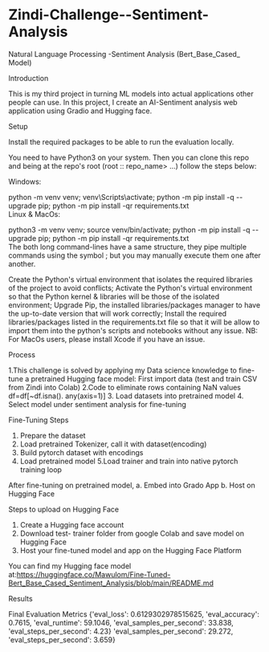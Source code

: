 # Zindi-Challenge--Sentiment-Analysis
Natural Language Processing -Sentiment Analysis (Bert_Base_Cased_ Model)

Introduction

This is my third project in turning ML models into actual applications other people can use. In this project, I create  an AI-Sentiment analysis web application using Gradio and Hugging face.

Setup

Install the required packages to be able to run the evaluation locally.

You need to have Python3 on your system. Then you can clone this repo and being at the repo's root (root :: repo_name> ...) follow the steps below:

Windows:

  python -m venv venv; venv\Scripts\activate; python -m pip install -q --upgrade pip; python -m pip install -qr requirements.txt  
Linux & MacOs:

  python3 -m venv venv; source venv/bin/activate; python -m pip install -q --upgrade pip; python -m pip install -qr requirements.txt  
The both long command-lines have a same structure, they pipe multiple commands using the symbol ; but you may manually execute them one after another.

Create the Python's virtual environment that isolates the required libraries of the project to avoid conflicts;
Activate the Python's virtual environment so that the Python kernel & libraries will be those of the isolated environment;
Upgrade Pip, the installed libraries/packages manager to have the up-to-date version that will work correctly;
Install the required libraries/packages listed in the requirements.txt file so that it will be allow to import them into the python's scripts and notebooks without any issue.
NB: For MacOs users, please install Xcode if you have an issue.

Process

1.This challenge is solved by applying my Data science knowledge to fine-tune a pretrained Hugging face model:
First import data (test and train CSV from Zindi into Colab)
2.Code to eliminate rows containing NaN values
df=df[~df.isna(). any(axis=1)]
3. Load datasets into pretrained model
4. Select model under sentiment analysis for fine-tuning

Fine-Tuning Steps
1. Prepare the dataset
2. Load pretrained Tokenizer, call it with dataset(encoding)
3. Build pytorch dataset with encodings
4. Load pretrained model
5.Load trainer and train into native pytorch training loop

After fine-tuning on pretrained model,
a. Embed into Grado App
b. Host on Hugging Face


Steps to upload on Hugging Face
1. Create a Hugging face account
2. Download test- trainer folder from google Colab and save model on Hugging Face
3. Host your fine-tuned model and app on the Hugging Face Platform

You can find my Hugging face model at:https://huggingface.co/Mawulom/Fine-Tuned-Bert_Base_Cased_Sentiment_Analysis/blob/main/README.md

Results

Final Evaluation Metrics
{'eval_loss': 0.6129302978515625,
 'eval_accuracy': 0.7615,
 'eval_runtime': 59.1046,
 'eval_samples_per_second': 33.838,
 'eval_steps_per_second': 4.23}
 'eval_samples_per_second': 29.272,
 'eval_steps_per_second': 3.659}
